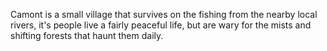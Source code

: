 Camont is a small village that survives on the fishing from the nearby local rivers, it's people live a fairly peaceful life, but are wary for the mists and shifting forests that haunt them daily.